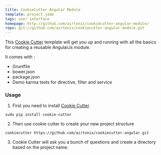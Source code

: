 ```yaml
---
title: CookieCutter Angular Module
template: project.jade
tags: user interface
homepage: http://github.com/airtonix/cookiecutter-angular-module/
repo: git://github.com/airtonix/cookiecutter-angular-module.git
---
```



This [Cookie Cutter]() template will get you up and running with all the basics for 
creating a reusable AngularJs module.

It comes with :

- Gruntfile
- bower.json
- package.json
- Demo karma tests for directive, filter and service

### Usage

1. First you need to install [Cookie Cutter]()

`sudo pip install cookie-cutter`

2. Then use cookie cutter to create your new project structure

`cookiecutter https://github.com/airtonix/cookiecutter-angular.git`

3. Cookie Cutter will ask you a bunch of questions and create a directory based on the project name.